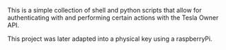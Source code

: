This is a simple collection of shell and python scripts that allow for authenticating with and performing certain actions with the Tesla Owner API.

This project was later adapted into a physical key using a raspberryPi.
